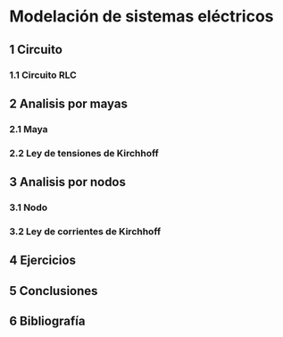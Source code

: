 # Modelación de sistemas eléctricos 
## 1 Circuito
### 1.1 Circuito RLC
## 2 Analisis por mayas
### 2.1 Maya
### 2.2 Ley de tensiones de Kirchhoff  
## 3 Analisis por nodos
### 3.1 Nodo
### 3.2 Ley de corrientes de Kirchhoff 
## 4 Ejercicios 
## 5 Conclusiones 
## 6 Bibliografía 
 

